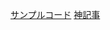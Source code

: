 [サンプルコード](https://www.kernel.org/doc/html/v4.12/input/uinput.html)
[神記事](https://qiita.com/propella/items/a73fc333c95d14d06835)
